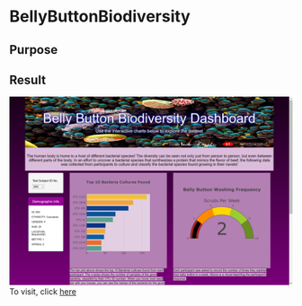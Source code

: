 # BellyButtonBiodiversity

## Purpose

## Result 
![Dashboard](https://github.com/chichi-ugo/BellyButtonBiodiversity/blob/main/static/images/dashboard_BB.PNG?raw=true)
To visit, click [here](https://chichi-ugo.github.io/BellyButtonBiodiversity/)
